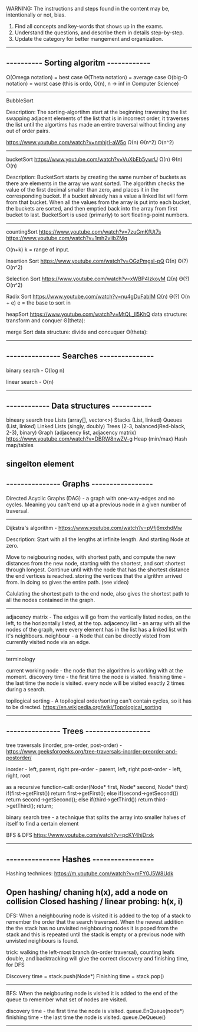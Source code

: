WARNING: The instructions and steps found in the content may be, intentionally or not, bias.

1. Find all concepts and key-words that shows up in the exams.
2. Understand the questions, and describe them in details step-by-step.
3. Update the category for better mangement and organization.

----------------------------------------
---------- Sorting algoritm ------------
----------------------------------------

Ω(Omega notation) = best case
Θ(Theta notation) = average case
O(big-O notation) = worst case (this is ordo, O(n), n -> inf in Computer Science)

------------------------------------------------------------------------------------------------------------------------

BubbleSort

Description: The sorting-algortihm start at the beginning traversing the list swapping adjacent elements of the
list that is in incorrect order, it traverses the list until the algortims has made an entire traversal without
finding any out of order pairs.

https://www.youtube.com/watch?v=nmhjrI-aW5o
Ω(n)
Θ(n^2)
O(n^2)

------------------------------------------------------------------------------------------------------------------------

bucketSort
https://www.youtube.com/watch?v=VuXbEb5ywrU
Ω(n)
Θ(n)
O(n)

Description: BucketSort starts by creating the same number of buckets as there are elements in the
array we want sorted. The algorithm checks the value of the  first decimal smaller than zero, and
places it in the corresponding bucket. If a bucket already has a value a linked list will form from
that bucket. When all the values from the array is put into each bucket, the buckets are sorted, and
then emptied back into the array from first bucket to last. BucketSort is used (primarly) to sort
floating-point numbers.

------------------------------------------------------------------------------------------------------------------------

countingSort
https://www.youtube.com/watch?v=7zuGmKfUt7s
https://www.youtube.com/watch?v=1mh2vilbZMg




O(n+k) k = range of input.


Insertion Sort
https://www.youtube.com/watch?v=OGzPmgsI-pQ
Ω(n)
Θ(?)
O(n^2)

Selection Sort
https://www.youtube.com/watch?v=xWBP4lzkoyM
Ω(n)
Θ(?)
O(n^2)

Radix Sort
https://www.youtube.com/watch?v=nu4gDuFabIM
Ω(n)
Θ(?)
O(n + e) e = the base to sort in

heapSort
https://www.youtube.com/watch?v=MtQL_ll5KhQ
data structure: transform and conquer
Θ(theta): 

merge Sort
data structure: divide and concuquer
Θ(theta): 

----------------------------------------
--------------- Searches ---------------
----------------------------------------

binary search - O(log n)

linear search - O(n)


----------------------------------------
------------ Data structures -----------
----------------------------------------
bineary search tree
Lists (array[], vector<>)
Stacks (List, linked)
Queues (List, linked)
Linked Lists (singly, doubly)
Trees (2-3, balanced(Red-black, 2-3), binary)
Graph (adjacency list, adjacency matrix) https://www.youtube.com/watch?v=DBRW8nwZV-g
Heap (min/max)
Hash map/tables

singelton element
----------------------------------------
--------------- Graphs -----------------
----------------------------------------
Directed Acyclic Graphs (DAG) - a graph with one-way-edges and no cycles. Meaning you can't end up at a previous node in a given number of traversal.

------------------------------------------------------------------------------------------------------------------------

Dijkstra's algorithm - https://www.youtube.com/watch?v=pVfj6mxhdMw

Description:
Start with all the lengths at infinite length. And starting Node at zero.

Move to neigbouring nodes, with shortest path, and compute the new distances from the new node, starting with the shortest, and sort shortest through longest.
Continue until with the node that has the shortest distance the end vertices is reached.
storing the vertices that the algrithm arrived from. In doing so gives the entire path.
(see video)

Calulating the shortest path to the end node, also gives the shortest path to all the nodes contained in the graph.

------------------------------------------------------------------------------------------------------------------------

adjacency matrix - The edges will go from the vertically listed nodes, on the left, to the horizontally listed, at the top.
adjacency list - an array with all the nodes of the graph, were every element has in the list has a linked list with it's neighbours.
neighbour - a Node that can be directly visted from currently visited node via an edge.

------------------------------------------------------------------------------------------------------------------------
terminology

current working node - the node that the algorithm is working with at the moment.
discovery time - the first time the node is visited.
finishing time - the last time the node is visited.
every node will be visited exactly 2 times during a search.

topilogical sorting - A topilogical order/sorting can't contain cycles, so it has to be directed. https://en.wikipedia.org/wiki/Topological_sorting

----------------------------------------
--------------- Trees ------------------
----------------------------------------
tree traversals (inorder, pre-order, post-order) - https://www.geeksforgeeks.org/tree-traversals-inorder-preorder-and-postorder/

inorder - left, parent, right
pre-order - parent, left, right
post-order - left, right, root

as a recursive function-call:
order(Node* first, Node* second, Node* third)
if(first->getFirst()) return first->getFirst();
else if(second->getSecond()) return second->getSecond();
else if(third->getThird()) return third->getThird();
return;

binary search tree - a technique that splits the array into smaller halves of itself to find a certain element


BFS & DFS https://www.youtube.com/watch?v=pcKY4hjDrxk

----------------------------------------
--------------- Hashes -----------------
----------------------------------------

Hashing technices: https://m.youtube.com/watch?v=mFY0J5W8Udk

Open hashing/ chaning h(x), add a node on collision
Closed hashing / linear probing: h(x, i)
------------------------------------------------------------------------------------------------------------------------

DFS: When a neighbouring node is visited it is added to the top of a stack to remember the order that the search
traversed. When the newest addition the the stack has no unvisited neighbouring nodes it is poped from the stack
and this is repeated until the stack is empty or a previous node with unvisted neighbours is found.

trick: walking the left-most branch (in-order traversal), counting leafs double, and backtracking will give the correct discovery and finishing time, for DFS

Discovery time = stack.push(Node*)
Finishing time = stack.pop()

------------------------------------------------------------------------------------------------------------------------

BFS: When the neigbouring node is visited it is added to the end of the queue to remember what set of nodes are visited.

discovery time - the first time the node is visited. queue.EnQueue(node*)
finishing time - the last time the node is visited. queue.DeQueue()

------------------------------------------------------------------------------------------------------------------------
